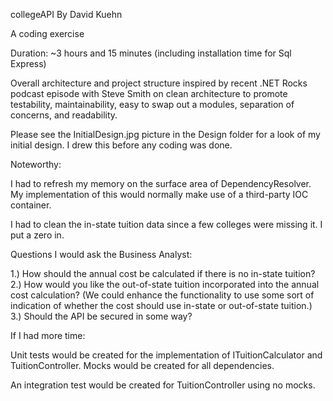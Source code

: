 collegeAPI By David Kuehn

A coding exercise

Duration: ~3 hours and 15 minutes (including installation time for Sql Express)

Overall architecture and project structure inspired by recent .NET Rocks podcast episode with Steve Smith on clean architecture to promote testability, maintainability, easy to swap out a modules, separation of concerns, and readability.

Please see the InitialDesign.jpg picture in the Design folder for a look of my initial design. I drew this before any coding was done.


Noteworthy:

I had to refresh my memory on the surface area of DependencyResolver. My implementation of this would normally make use of a third-party IOC container.

I had to clean the in-state tuition data since a few colleges were missing it. I put a zero in.


Questions I would ask the Business Analyst:

1.) How should the annual cost be calculated if there is no in-state tuition?
2.) How would you like the out-of-state tuition incorporated into the annual cost calculation? (We could enhance the functionality to use some sort of indication of whether the cost should use in-state or out-of-state tuition.)
3.) Should the API be secured in some way?


If I had more time:

Unit tests would be created for the implementation of ITuitionCalculator and TuitionController. Mocks would be created for all dependencies.

An integration test would be created for TuitionController using no mocks.